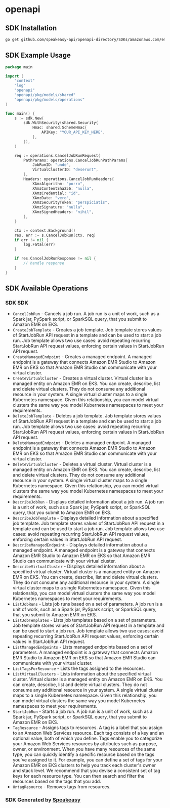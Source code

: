 # openapi

<!-- Start SDK Installation -->
## SDK Installation

```bash
go get github.com/speakeasy-api/openapi-directory/SDKs/amazonaws.com/emr-containers/2020-10-01/go
```
<!-- End SDK Installation -->

## SDK Example Usage
<!-- Start SDK Example Usage -->
```go
package main

import (
    "context"
    "log"
    "openapi"
    "openapi/pkg/models/shared"
    "openapi/pkg/models/operations"
)

func main() {
    s := sdk.New(
        sdk.WithSecurity(shared.Security{
            Hmac: shared.SchemeHmac{
                APIKey: "YOUR_API_KEY_HERE",
            },
        }),
    )

    req := operations.CancelJobRunRequest{
        PathParams: operations.CancelJobRunPathParams{
            JobRunID: "unde",
            VirtualClusterID: "deserunt",
        },
        Headers: operations.CancelJobRunHeaders{
            XAmzAlgorithm: "porro",
            XAmzContentSha256: "nulla",
            XAmzCredential: "id",
            XAmzDate: "vero",
            XAmzSecurityToken: "perspiciatis",
            XAmzSignature: "nulla",
            XAmzSignedHeaders: "nihil",
        },
    }

    ctx := context.Background()
    res, err := s.CancelJobRun(ctx, req)
    if err != nil {
        log.Fatal(err)
    }

    if res.CancelJobRunResponse != nil {
        // handle response
    }
}
```
<!-- End SDK Example Usage -->

<!-- Start SDK Available Operations -->
## SDK Available Operations

### SDK SDK

* `CancelJobRun` - Cancels a job run. A job run is a unit of work, such as a Spark jar, PySpark script, or SparkSQL query, that you submit to Amazon EMR on EKS.
* `CreateJobTemplate` - Creates a job template. Job template stores values of StartJobRun API request in a template and can be used to start a job run. Job template allows two use cases: avoid repeating recurring StartJobRun API request values, enforcing certain values in StartJobRun API request.
* `CreateManagedEndpoint` - Creates a managed endpoint. A managed endpoint is a gateway that connects Amazon EMR Studio to Amazon EMR on EKS so that Amazon EMR Studio can communicate with your virtual cluster.
* `CreateVirtualCluster` - Creates a virtual cluster. Virtual cluster is a managed entity on Amazon EMR on EKS. You can create, describe, list and delete virtual clusters. They do not consume any additional resource in your system. A single virtual cluster maps to a single Kubernetes namespace. Given this relationship, you can model virtual clusters the same way you model Kubernetes namespaces to meet your requirements.
* `DeleteJobTemplate` - Deletes a job template. Job template stores values of StartJobRun API request in a template and can be used to start a job run. Job template allows two use cases: avoid repeating recurring StartJobRun API request values, enforcing certain values in StartJobRun API request.
* `DeleteManagedEndpoint` - Deletes a managed endpoint. A managed endpoint is a gateway that connects Amazon EMR Studio to Amazon EMR on EKS so that Amazon EMR Studio can communicate with your virtual cluster.
* `DeleteVirtualCluster` - Deletes a virtual cluster. Virtual cluster is a managed entity on Amazon EMR on EKS. You can create, describe, list and delete virtual clusters. They do not consume any additional resource in your system. A single virtual cluster maps to a single Kubernetes namespace. Given this relationship, you can model virtual clusters the same way you model Kubernetes namespaces to meet your requirements.
* `DescribeJobRun` - Displays detailed information about a job run. A job run is a unit of work, such as a Spark jar, PySpark script, or SparkSQL query, that you submit to Amazon EMR on EKS.
* `DescribeJobTemplate` - Displays detailed information about a specified job template. Job template stores values of StartJobRun API request in a template and can be used to start a job run. Job template allows two use cases: avoid repeating recurring StartJobRun API request values, enforcing certain values in StartJobRun API request.
* `DescribeManagedEndpoint` - Displays detailed information about a managed endpoint. A managed endpoint is a gateway that connects Amazon EMR Studio to Amazon EMR on EKS so that Amazon EMR Studio can communicate with your virtual cluster.
* `DescribeVirtualCluster` - Displays detailed information about a specified virtual cluster. Virtual cluster is a managed entity on Amazon EMR on EKS. You can create, describe, list and delete virtual clusters. They do not consume any additional resource in your system. A single virtual cluster maps to a single Kubernetes namespace. Given this relationship, you can model virtual clusters the same way you model Kubernetes namespaces to meet your requirements.
* `ListJobRuns` - Lists job runs based on a set of parameters. A job run is a unit of work, such as a Spark jar, PySpark script, or SparkSQL query, that you submit to Amazon EMR on EKS.
* `ListJobTemplates` - Lists job templates based on a set of parameters. Job template stores values of StartJobRun API request in a template and can be used to start a job run. Job template allows two use cases: avoid repeating recurring StartJobRun API request values, enforcing certain values in StartJobRun API request.
* `ListManagedEndpoints` - Lists managed endpoints based on a set of parameters. A managed endpoint is a gateway that connects Amazon EMR Studio to Amazon EMR on EKS so that Amazon EMR Studio can communicate with your virtual cluster.
* `ListTagsForResource` - Lists the tags assigned to the resources.
* `ListVirtualClusters` - Lists information about the specified virtual cluster. Virtual cluster is a managed entity on Amazon EMR on EKS. You can create, describe, list and delete virtual clusters. They do not consume any additional resource in your system. A single virtual cluster maps to a single Kubernetes namespace. Given this relationship, you can model virtual clusters the same way you model Kubernetes namespaces to meet your requirements.
* `StartJobRun` - Starts a job run. A job run is a unit of work, such as a Spark jar, PySpark script, or SparkSQL query, that you submit to Amazon EMR on EKS.
* `TagResource` - Assigns tags to resources. A tag is a label that you assign to an Amazon Web Services resource. Each tag consists of a key and an optional value, both of which you define. Tags enable you to categorize your Amazon Web Services resources by attributes such as purpose, owner, or environment. When you have many resources of the same type, you can quickly identify a specific resource based on the tags you've assigned to it. For example, you can define a set of tags for your Amazon EMR on EKS clusters to help you track each cluster's owner and stack level. We recommend that you devise a consistent set of tag keys for each resource type. You can then search and filter the resources based on the tags that you add.
* `UntagResource` - Removes tags from resources.
<!-- End SDK Available Operations -->

### SDK Generated by [Speakeasy](https://docs.speakeasyapi.dev/docs/using-speakeasy/client-sdks)
